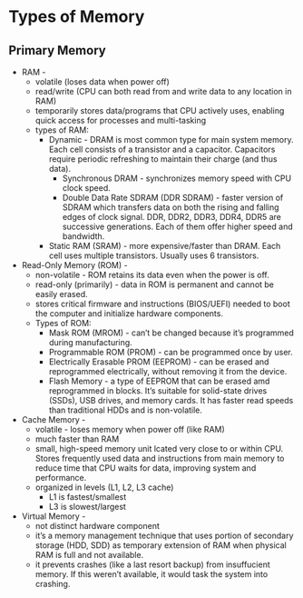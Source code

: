 # Types of Memory

## Primary Memory
* RAM  - 
    * volatile (loses data when power off)
    * read/write (CPU can both read from and write data to any location in RAM)
    * temporarily stores data/programs that CPU actively uses, enabling quick access for processes and multi-tasking
    * types of RAM:  
        * Dynamic  -  DRAM is most common type for main system memory. Each cell consists of a transistor and a capacitor. Capacitors require periodic refreshing to maintain their charge (and thus data). 
            * Synchronous DRAM  -  synchronizes memory speed with CPU clock speed.
            * Double Data Rate SDRAM (DDR SDRAM) - faster version of SDRAM which transfers data on both the rising and falling edges of clock signal. DDR, DDR2, DDR3, DDR4, DDR5 are successive generations. Each of them offer higher speed and bandwidth.
        * Static RAM (SRAM)  -  more expensive/faster than DRAM. Each cell uses multiple transistors. Usually uses 6 transistors. 
* Read-Only Memory  (ROM)  -
    * non-volatile  -  ROM retains its data even when the power is off.
    * read-only (primarily)  -  data in ROM is permanent and cannot be easily erased.
    * stores critical firmware and instructions (BIOS/UEFI) needed to boot the computer and initialize hardware components.
    * Types of ROM:
        * Mask ROM (MROM)  -  can’t be changed because it’s programmed during manufacturing.
        * Programmable ROM (PROM)  -  can be programmed once by user.
        * Electrically Erasable PROM (EEPROM)  -  can be erased and reprogrammed electrically, without removing it from the device.
        * Flash Memory  -  a type of EEPROM that can be erased amd reprogrammed in blocks. It’s suitable for solid-state drives (SSDs), USB drives, and memory cards. It has faster read speeds than traditional HDDs and is non-volatile.
* Cache Memory  -  
    * volatile  -  loses memory when power off (like RAM)
    * much faster than RAM
    * small, high-speed memory unit lcated very close to or within CPU. Stores frequently used data and instructions from main memory to reduce time that CPU waits for data, improving system and performance.
    * organized in levels (L1, L2, L3 cache)
        * L1 is fastest/smallest
        * L3 is slowest/largest
* Virtual Memory  -
    * not distinct hardware component
    * it’s a memory management technique that uses portion of secondary storage (HDD, SDD) as temporary extension of RAM when physical RAM is full and not available.
    * it prevents crashes (like a last resort backup) from insuffucient memory. If this weren’t available, it would task the system into crashing. 